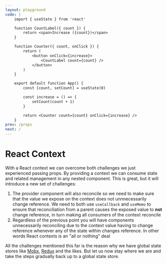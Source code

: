 ```yaml
---
layout: playground
code: |
    import { useState } from 'react'

    function CountLabel({ count }) {
        return <span>Increase ({count})</span>
    }

    function Counter({ count, onClick }) {
        return (
            <button onClick={increase}>
                <CountLabel count={count} />
            </button>
        )
    }

    export default function App() {
        const [count, setCount] = useState(0)

        const increase = () => {
            setCount(count + 1)
        }

        return <Counter count={count} onClick={increase} />
    }
prev: /props
next: /
---
```


# React Context

With a React context we can overcome both challenges we just experienced passing props. By providing a context we can consume state and related management in any nested component. This is great, but it will introduce a new set of challenges:

1. The provider component will also reconcile so we need to make sure that the value we expose on the context does not unnnecessarily change reference. We need to both use `useCallback` and `useMemo` to ensure that reconciliation from a parent causes the exposed value to **not** change reference, in turn making all consumers of the context reconcile
2. Regardless of the previous point you will have components unnecessarily reconciling due to the context value having to change reference whenever any of the state within changes reference. In other words React contexts is an "all or nothing" deal

All the challenges mentioned this far is the reason why we have global state stores like [Mobx](), [Redux]() and the likes. But let us now stay where we are and take the steps gradually back up to a global state store.